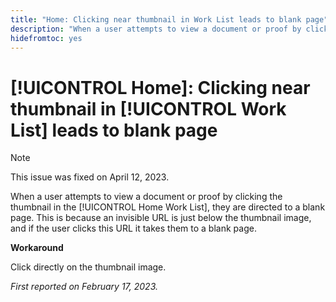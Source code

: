 ```yaml
---
title: "Home: Clicking near thumbnail in Work List leads to blank page"
description: "When a user attempts to view a document or proof by clicking the thumbnail in the Home Work List, they are directed to a blank page. This is because an invisible URL is just below the thumbnail image, and if the user clicks this URL it takes them to a blank page."
hidefromtoc: yes
---
```


# [!UICONTROL Home]: Clicking near thumbnail in [!UICONTROL Work List] leads to blank page

>[!NOTE]
>
>This issue was fixed on April 12, 2023.

When a user attempts to view a document or proof by clicking the thumbnail in the [!UICONTROL Home Work List], they are directed to a blank page. This is because an invisible URL is just below the thumbnail image, and if the user clicks this URL it takes them to a blank page.

**Workaround**

Click directly on the thumbnail image.

_First reported on February 17, 2023._

